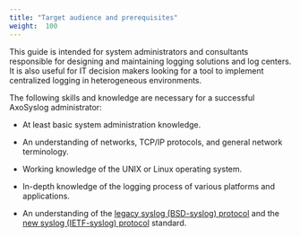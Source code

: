 ```yaml
---
title: "Target audience and prerequisites"
weight:  100
---
```

<!-- DISCLAIMER: This file is based on the syslog-ng Open Source Edition documentation https://github.com/balabit/syslog-ng-ose-guides/commit/2f4a52ee61d1ea9ad27cb4f3168b95408fddfdf2 and is used under the terms of The syslog-ng Open Source Edition Documentation License. The file has been modified by Axoflow. -->

This guide is intended for system administrators and consultants responsible for designing and maintaining logging solutions and log centers. It is also useful for IT decision makers looking for a tool to implement centralized logging in heterogeneous environments.

The following skills and knowledge are necessary for a successful AxoSyslog administrator:

  - At least basic system administration knowledge.

  - An understanding of networks, TCP/IP protocols, and general network terminology.

  - Working knowledge of the UNIX or Linux operating system.

  - In-depth knowledge of the logging process of various platforms and applications.

  - An understanding of the [legacy syslog (BSD-syslog) protocol](https://www.ietf.org/rfc/rfc3164.txt) and the [new syslog (IETF-syslog) protocol](https://tools.ietf.org/html/rfc5424) standard.
